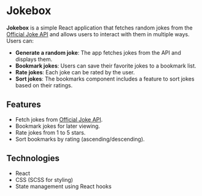 # Jokebox

**Jokebox** is a simple React application that fetches random jokes from the [Official Joke API](https://official-joke-api.appspot.com/random_joke) and allows users to interact with them in multiple ways. Users can:

- **Generate a random joke**: The app fetches jokes from the API and displays them.
- **Bookmark jokes**: Users can save their favorite jokes to a bookmark list.
- **Rate jokes**: Each joke can be rated by the user.
- **Sort jokes**: The bookmarks component includes a feature to sort jokes based on their ratings.

## Features
- Fetch jokes from [Official Joke API](https://official-joke-api.appspot.com/random_joke).
- Bookmark jokes for later viewing.
- Rate jokes from 1 to 5 stars.
- Sort bookmarks by rating (ascending/descending).

## Technologies
- React
- CSS (SCSS for styling)
- State management using React hooks
